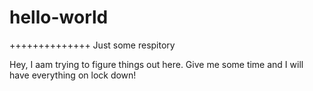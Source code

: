 # hello-world
++++++++++++++
Just some respitory

Hey, I aam trying to figure things out here. Give me some time and I will have everything on lock down!
